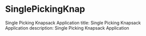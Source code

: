 # SinglePickingKnap
Single Picking Knapsack Application
title: Single Picking Knapsack Application 
description: Single Picking Knapsack Application 
